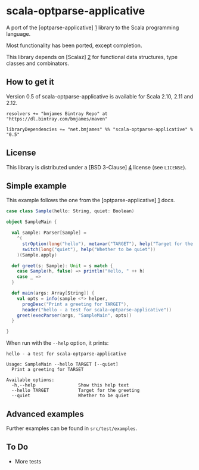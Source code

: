 scala-optparse-applicative
==========================

A port of the [optparse-applicative] [1] library to the Scala programming language.

Most functionality has been ported, except completion.

This library depends on [Scalaz] [2] for functional data structures, type classes and combinators.

How to get it
-------------

Version 0.5 of scala-optparse-applicative is available for Scala 2.10, 2.11 and 2.12.

    resolvers += "bmjames Bintray Repo" at "https://dl.bintray.com/bmjames/maven"

    libraryDependencies += "net.bmjames" %% "scala-optparse-applicative" % "0.5"

License
-------
This library is distributed under a [BSD 3-Clause] [4] license (see `LICENSE`).

Simple example
--------------

This example follows the one from the [optparse-applicative] [1] docs.

```scala
case class Sample(hello: String, quiet: Boolean)

object SampleMain {

  val sample: Parser[Sample] =
    ^(
      strOption(long("hello"), metavar("TARGET"), help("Target for the greeting")),
      switch(long("quiet"), help("Whether to be quiet"))
    )(Sample.apply)

  def greet(s: Sample): Unit = s match {
    case Sample(h, false) => println("Hello, " ++ h)
    case _ =>
  }

  def main(args: Array[String]) {
    val opts = info(sample <*> helper,
      progDesc("Print a greeting for TARGET"),
      header("hello - a test for scala-optparse-applicative"))
    greet(execParser(args, "SampleMain", opts))
  }

}
```

When run with the `--help` option, it prints:

    hello - a test for scala-optparse-applicative
    
    Usage: SampleMain --hello TARGET [--quiet]
      Print a greeting for TARGET
    
    Available options:
      -h,--help                Show this help text
      --hello TARGET           Target for the greeting
      --quiet                  Whether to be quiet


Advanced examples
-----------------

Further examples can be found in `src/test/examples`.

To Do
-----

  * More tests

[1]: https://hackage.haskell.org/package/optparse-applicative
[2]: https://github.com/scalaz/scalaz
[4]: http://opensource.org/licenses/BSD-3-Clause
